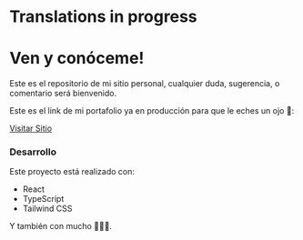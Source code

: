 # Translations in progress

# Ven y conóceme!
Este es el repositorio de mi sitio personal, cualquier duda, sugerencia, o comentario será bienvenido.

Este es el link de mi portafolio ya en producción para que le eches un ojo 👀:

[Visitar Sitio](https://donatomonzon.com/)

### Desarrollo
Este proyecto está realizado con:

- React
- TypeScript
- Tailwind CSS

Y también con mucho 💓💓💓.